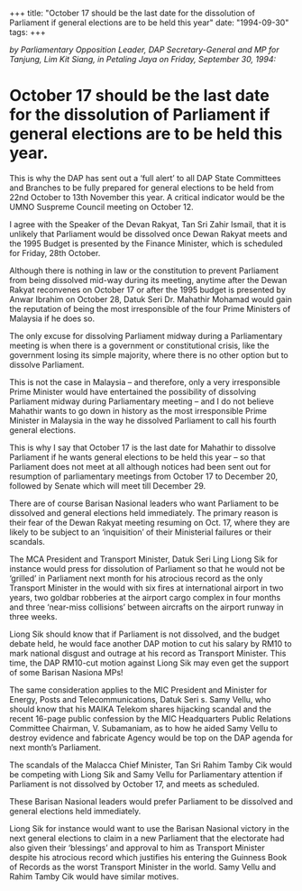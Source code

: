 +++ 
title: "October 17 should be the last date for the dissolution of Parliament if general elections are to be held this year"
date: "1994-09-30"
tags:
+++

_by Parliamentary Opposition Leader, DAP Secretary-General and MP for Tanjung, Lim Kit Siang, in Petaling Jaya on Friday, September 30, 1994:_

# October 17 should be the last date for the dissolution of Parliament if general elections are to be held this year.

This is why the DAP has sent out a ‘full alert’ to all DAP State Committees and Branches to be fully prepared for general elections to be held from 22nd October to 13th November this year. A critical indicator would be the UMNO Suspreme Council meeting on October 12.</u>

I agree with the Speaker of the Devan Rakyat, Tan Sri Zahir Ismail, that it is unlikely that Parliament would be dissolved once Dewan Rakyat meets and the 1995 Budget is presented by the Finance Minister, which is scheduled for Friday, 28th October.

Although there is nothing in law or the constitution to prevent Parliament from being dissolved mid-way during its meeting, anytime after the Dewan Rakyat reconvenes on October 17 or after the 1995 budget is presented by Anwar Ibrahim on October 28, Datuk Seri Dr. Mahathir Mohamad would gain the reputation of being the most irresponsible of the four Prime Ministers of Malaysia if he does so.

The only excuse for dissolving Parliament midway during a Parliamentary meeting is when there is a government or constitutional crisis, like the government losing its simple majority, where there is no other option but to dissolve Parliament.

This is not the case in Malaysia – and therefore, only a very irresponsible Prime Minister would have entertained the possibility of dissolving Parliament midway during Parliamentary meeting – and I do not believe Mahathir wants to go down in history as the most irresponsible Prime Minister in Malaysia in the way he dissolved Parliament to call his fourth general elections.

This is why I say that October 17 is the last date for Mahathir to dissolve Parliament if he wants general elections to be held this year – so that Parliament does not meet at all although notices had been sent out for resumption of parliamentary meetings from October 17 to December 20, followed by Senate which will meet till December 29.

There are of course Barisan Nasional leaders who want Parliament to be dissolved and general elections held immediately. The primary reason is their fear of the Dewan Rakyat meeting resuming on Oct. 17, where they are likely to be subject to an ‘inquisition’ of their Ministerial failures or their scandals.

The MCA President and Transport Minister, Datuk Seri Ling Liong Sik for instance would press for dissolution of Parliament so that he would not be ‘grilled’ in Parliament next month for his atrocious record as the only Transport Minister in the would with six fires at international airport in two years, two goldbar robberies at the airport cargo complex in four months and three ‘near-miss collisions’ between aircrafts on the airport runway in three weeks.

Liong Sik should know that if Parliament is not dissolved, and the budget debate held, he would face another DAP motion to cut his salary by RM10 to mark national disgust and outrage at his record as Transport Minister. This time, the DAP RM10-cut motion against Liong Sik may even get the support of some Barisan Nasiona MPs!

The same consideration applies to the MIC President and Minister for Energy, Posts and Telecommunications, Datuk Seri s. Samy Vellu, who should know that his MAIKA Telekom shares hijacking scandal and the recent 16-page public confession by the MIC Headquarters Public Relations Committee Chairman, V. Subamaniam, as to how he aided Samy Vellu to destroy evidence and fabricate Agency would be top on the DAP agenda for next month’s Parliament.

The scandals of the Malacca Chief Minister, Tan Sri Rahim Tamby Cik would be competing with Liong Sik and Samy Vellu for Parliamentary attention if Parliament is not dissolved by October 17, and meets as scheduled.

These Barisan Nasional leaders would prefer Parliament to be dissolved and general elections held immediately.

Liong Sik for instance would want to use the Barisan Nasional victory in the next general elections to claim in a new Parliament that the electorate had also given their ‘blessings’ and approval to him as Transport Minister despite his atrocious record which justifies his entering the Guinness Book of Records as the worst Transport Minister in the world. Samy Vellu and Rahim Tamby Cik would have similar motives.
 
